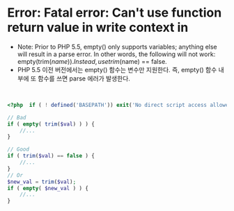 # Error: Fatal error: Can't use function return value in write context in

- Note: Prior to PHP 5.5, empty() only supports variables; anything else will result in a parse error. In other words, the following will not work: empty(trim($name)). Instead, use trim($name) == false.
- PHP 5.5 이전 버전에서는 empty() 함수는 변수만 지원한다.
  즉, empty() 함수 내부에 또 함수를 쓰면 parse 에러가 발생한다.

<br>


```php
<?php  if ( ! defined('BASEPATH')) exit('No direct script access allowed');

// Bad
if ( empty( trim($val) ) ) {
    //...
}

// Good
if ( trim($val) == false ) {
    //...
}
// Or
$new_val = trim($val);
if ( empty( $new_val ) ) {
    //...
}
```
